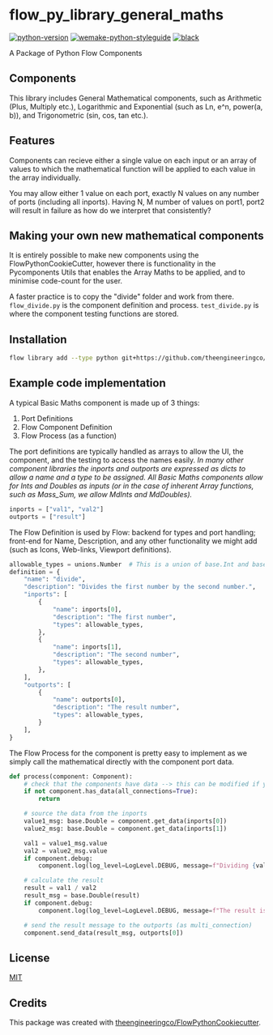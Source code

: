 # flow_py_library_general_maths

[![python-version](https://img.shields.io/badge/python-3.8%2B-blue)]()
[![wemake-python-styleguide](https://img.shields.io/badge/style-wemake-000000.svg)](https://github.com/wemake-services/wemake-python-styleguide)
[![black](https://img.shields.io/badge/code%20style-black-000000.svg)](https://github.com/psf/black)

A Package of Python Flow Components

## Components

This library includes General Mathematical components, such as Arithmetic (Plus, Multiply etc.), Logarithmic and Exponential (such as Ln, e^n, power(a, b)), and Trigonometric (sin, cos, tan etc.).

## Features

Components can recieve either a single value on each input or an array of values to which the mathematical function will be applied to each value in the array individually.

You may allow either 1 value on each port, exactly N values on any number of ports (including all inports).
Having N, M number of values on port1, port2 will result in failure as how do we interpret that consistently?

## Making your own new mathematical components

It is entirely possible to make new components using the FlowPythonCookieCutter, however there is functionality in the Pycomponents Utils that enables the Array Maths to be applied, and to minimise code-count for the user.

A faster practice is to copy the "divide" folder and work from there. `flow_divide.py` is the component definition and process. `test_divide.py` is where the component testing functions are stored.

## Installation

```bash
flow library add --type python git+https://github.com/theengineeringco/flow_py_library_general_maths.git
```

## Example code implementation

A typical Basic Maths component is made up of 3 things:

1. Port Definitions
2. Flow Component Definition
3. Flow Process (as a function)

The port definitions are typically handled as arrays to allow the UI, the component, and the testing to access the names easily. _In many other component libraries the inports and outports are expressed as dicts to allow a name and a type to be assigned. All Basic Maths components allow for Ints and Doubles as inputs (or in the case of inherent Array functions, such as Mass_Sum, we allow MdInts and MdDoubles)._

```python
inports = ["val1", "val2"]
outports = ["result"]
```

The Flow Definition is used by Flow: backend for types and port handling; front-end for Name, Description, and any other functionality we might add (such as Icons, Web-links, Viewport definitions).

```python
allowable_types = unions.Number  # This is a union of base.Int and base.Double
definition = {
    "name": "divide",
    "description": "Divides the first number by the second number.",
    "inports": [
        {
            "name": inports[0],
            "description": "The first number",
            "types": allowable_types,
        },
        {
            "name": inports[1],
            "description": "The second number",
            "types": allowable_types,
        },
    ],
    "outports": [
        {
            "name": outports[0],
            "description": "The result number",
            "types": allowable_types,
        }
    ],
}
```

The Flow Process for the component is pretty easy to implement as we simply call the mathematical directly with the component port data.

```python
def process(component: Component):
    # check that the components have data --> this can be modified if you want to set explicit defaults etc.
    if not component.has_data(all_connections=True):
        return

    # source the data from the inports
    value1_msg: base.Double = component.get_data(inports[0])
    value2_msg: base.Double = component.get_data(inports[1])

    val1 = value1_msg.value
    val2 = value2_msg.value
    if component.debug:
        component.log(log_level=LogLevel.DEBUG, message=f"Dividing {val1} by {val2}")

    # calculate the result
    result = val1 / val2
    result_msg = base.Double(result)
    if component.debug:
        component.log(log_level=LogLevel.DEBUG, message=f"The result is {result}.")

    # send the result message to the outports (as multi_connection)
    component.send_data(result_msg, outports[0])
```

## License

[MIT](https://github.com/theengineeringco/flow_py_library_general_maths/blob/master/LICENSE)

## Credits

This package was created with [theengineeringco/FlowPythonCookiecutter](https://github.com/theengineeringco/FlowPythonCookiecutter).

